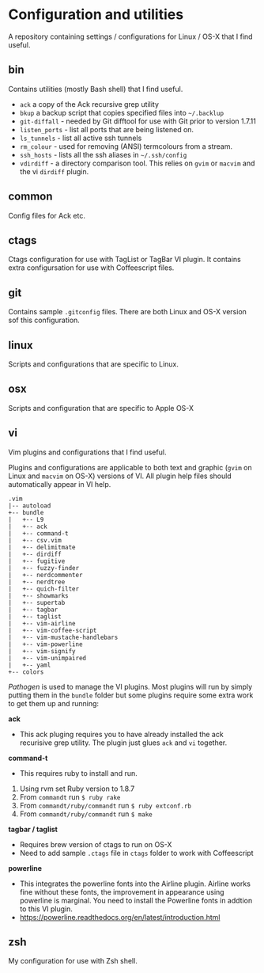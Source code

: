 Configuration and utilities
===========================
A repository containing settings / configurations for Linux / OS-X that I find useful.

bin
---
Contains utilities (mostly Bash shell) that I find useful.

* `ack` a copy of the Ack recursive grep utility
* `bkup` a backup script that copies specified files into `~/.backlup`
* `git-diffall` - needed by Git difftool for use with Git prior to version 1.7.11
* `listen_ports` - list all ports that are being listened on.
* `ls_tunnels` - list all active ssh tunnels
* `rm_colour` - used for removing (ANSI) termcolours from a stream.
* `ssh_hosts` - lists all the ssh aliases in `~/.ssh/config`
* `vdirdiff` - a directory comparison tool.  This relies on `gvim` or `macvim` and the vi `dirdiff` plugin.

common
------
Config files for Ack etc.

ctags
-----
Ctags configuration for use with TagList or TagBar VI plugin.  It contains extra configursation for use with Coffeescript files.

git
---
Contains sample `.gitconfig` files.  There are both Linux and OS-X version sof this configuration.

linux
-----
Scripts and configurations that are specific to Linux.

osx
---
Scripts and configuration that are specific to Apple OS-X

vi
--
Vim plugins and configurations that I find useful.

Plugins and configurations are applicable to both text and graphic (`gvim` on Linux and `macvim` on OS-X) versions of VI. All plugin help files should automatically appear in VI help.

    .vim
    |-- autoload
    +-- bundle
    |   +-- L9
    |   +-- ack
    |   +-- command-t
    |   +-- csv.vim
    |   +-- delimitmate
    |   +-- dirdiff
    |   +-- fugitive
    |   +-- fuzzy-finder
    |   +-- nerdcommenter
    |   +-- nerdtree
    |   +-- quich-filter
    |   +-- showmarks
    |   +-- supertab
    |   +-- tagbar
    |   +-- taglist
    |   +-- vim-airline
    |   +-- vim-coffee-script
    |   +-- vim-mustache-handlebars
    |   +-- vim-powerline
    |   +-- vim-signify
    |   +-- vim-unimpaired
    |   +-- yaml
    +-- colors

*Pathogen* is used to manage the VI plugins.  Most plugins will run by simply putting them in the `bundle` folder but some plugins require some extra work to get them up and running:

**ack**
* This ack pluging requires you to have already installed the ack recurisive grep utility.  The plugin just glues `ack` and `vi` together.

**command-t**
* This requires ruby to install and run.
1. Using rvm set Ruby version to 1.8.7
2. From `commandt` run `$ ruby rake`
3. From `commandt/ruby/commandt` run `$ ruby extconf.rb`
4. From `commandt/ruby/commandt` run `$ make`

**tagbar / taglist**
* Requires brew version of ctags to run on OS-X
* Need to add sample `.ctags` file in `ctags` folder to work with Coffeescript

**powerline**
* This integrates the powerline fonts into the Airline plugin.  Airline works fine without these fonts, the improvement in appearance using powerline is marginal.  You need to install the Powerline fonts in addtion to this VI plugin.
* https://powerline.readthedocs.org/en/latest/introduction.html 

zsh
---
My configuration for use with Zsh shell.

